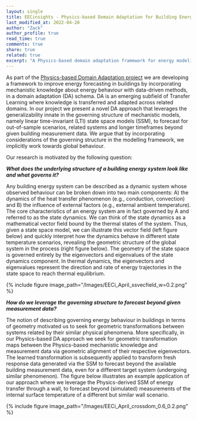 ```yaml
---
layout: single
title: EECinsights - Physics-based Domain Adaptation for Building Energy Forecasting
last_modified_at: 2022-04-20
author: "Zack"
author_profile: true
read_time: true
comments: true
share: true
related: true
excerpt: "A Physics-based domain adaptation framework for energy modeling and forecasting in buildings."
---
```


As part of the [Physics-based Domain Adaptation project](https://eeci.github.io/home/docs/projects/stoch/statespace/) we are developing a framework to improve energy forecasting in buildings by incorporating mechanistic knowledge about energy behaviour with data-driven methods, in a domain adaptation (DA) schema. DA is an emerging subfield of Transfer Learning where knowledge is transferred and adapted across related domains. In our project we present a novel DA approach that leverages the generalizability innate in the governing structure of mechanistic models, namely linear time-invariant (LTI) state space models (SSM), to forecast for out-of-sample scenarios, related systems and longer timeframes beyond given building measurement data. We argue that by incorporating considerations of the governing structure in the modelling framework, we implicitly work towards global behaviour. 

Our research is motivated by the following question:

**_What does the underlying structure of a building energy system look like and what governs it?_**

Any building energy system can be described as a dynamic system whose observed behaviour can be broken down into two main components: A) the dynamics of the heat transfer phenomenon (e.g., conduction, convection) and B) the influence of external factors (e.g., external ambient temperature). The core characteristics of an energy system are in fact governed by A and referred to as the state dynamics. We can think of the state dynamics as a mathematical vector field bound by the thermal states of the system. Thus, given a state space model, we can illustrate this vector field (left figure below) and quickly interpret how the dynamics behave in different state temperature scenarios, revealing the geometric structure of the global system in the process (right figure below). The geometry of the state space is governed entirely by the eigenvectors and eigenvalues of the state dynamics component. In thermal dynamics, the eigenvectors and eigenvalues represent the direction and rate of energy trajectories in the state space to reach thermal equilibrium. 

{% include figure image_path="/Images/EECi_April_ssvecfield_w=0.2.png" %}

**_How do we leverage the governing structure to forecast beyond given measurement data?_**

The notion of describing governing energy behaviour in buildings in terms of geometry motivated us to seek for geometric transformations between systems related by their similar physical phenomena. More specifically, in our Physics-based DA approach we seek for geometric transformation maps between the Physics-based mechanistic knowledge and measurement data via geometric alignment of their respective eigenvectors. The learned transformation is subsequently applied to transform fresh response data generated via the SSM to forecast beyond the available building measurement data, even for a different target system (undergoing similar phenomenon). The figure below illustrates an example application of our approach where we leverage the Physics-derived SSM of energy transfer through a wall, to forecast beyond (simulated) measurements of the internal surface temperature of a different but similar wall scenario. 

{% include figure image_path="/Images/EECi_April_crossdom_0.6_0.2.png" %}
